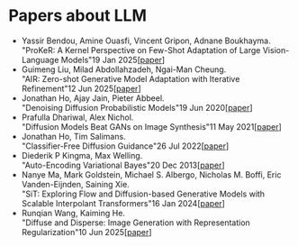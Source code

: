 # Papers about LLM
* Yassir Bendou, Amine Ouasfi, Vincent Gripon, Adnane Boukhayma.<br />
  "ProKeR: A Kernel Perspective on Few-Shot Adaptation of Large Vision-Language Models"19 Jan 2025[[paper](https://arxiv.org/pdf/2501.11175v1.pdf)]
* Guimeng Liu, Milad Abdollahzadeh, Ngai-Man Cheung.<br />
  "AIR: Zero-shot Generative Model Adaptation with Iterative Refinement"12 Jun 2025[[paper](https://arxiv.org/pdf/2506.10895v1.pdf)]
* Jonathan Ho, Ajay Jain, Pieter Abbeel.<br />
  "Denoising Diffusion Probabilistic Models"19 Jun 2020[[paper](https://arxiv.org/pdf/2006.11239v2.pdf)]
* Prafulla Dhariwal, Alex Nichol.<br />
  "Diffusion Models Beat GANs on Image Synthesis"11 May 2021[[paper](https://arxiv.org/pdf/2105.05233v4.pdf)]
* Jonathan Ho, Tim Salimans.<br />
  "Classifier-Free Diffusion Guidance"26 Jul 2022[[paper](https://arxiv.org/pdf/2207.12598v1.pdf)]
* Diederik P Kingma, Max Welling.<br />
  "Auto-Encoding Variational Bayes"20 Dec 2013[[paper](https://arxiv.org/pdf/1312.6114v11.pdf)]
* Nanye Ma, Mark Goldstein, Michael S. Albergo, Nicholas M. Boffi, Eric Vanden-Eijnden, Saining Xie.<br />
  "SiT: Exploring Flow and Diffusion-based Generative Models with Scalable Interpolant Transformers"16 Jan 2024[[paper](https://arxiv.org/pdf/2401.08740v2.pdf)]
* Runqian Wang, Kaiming He.<br />
  "Diffuse and Disperse: Image Generation with Representation Regularization"10 Jun 2025[[paper](https://arxiv.org/pdf/2506.09027v1.pdf)]
